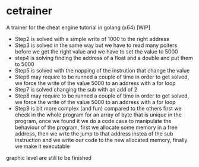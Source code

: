 # cetrainer
A trainer for the cheat engine tutorial in golang (x64) [WIP]

* Step2 is solved with a simple write of 1000 to the right address
* Step3 is solved in the same way but we have to read many poiters before we get the right value and we have to set the value to 5000
* step4 is solving finding the address of a float and a double and put them to 5000
* Step5 is solved with the nopping of the instrution that change the value
* Step6 may require to be runned a couple of time in order to get solved, we force the write of the value 5000 to an address with a for loop
* Step7 is solved changing the sub with an add of 2
* Step8 may require to be runned a couple of time in order to get solved, we force the write of the value 5000 to an address with a for loop
* Step9 is  bit more complex (and fun) compared to the others first we check in the whole program for an array of byte that is unique in the program, once we found it we do a code cave to manipulate the behaviour of the program, first we allocate some memory in a free address, then we wrte the jump to that address instea of the sub instruction and we write our code to the new allocated memory, finally we make it executable

graphic level are still to be finished

